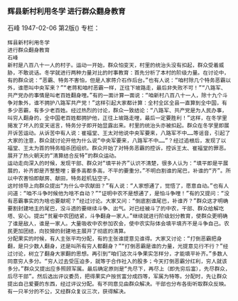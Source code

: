 ### 辉县新村利用冬学  进行群众翻身教育
石峰
1947-02-06
第2版()
专栏：

    辉县新村利用冬学
    进行群众翻身教育 
    石峰
    新村是八百八十一人的村子。运动一开始，群众怕变天，村里的统治头没有扣起，群众受着威胁，不敢说话。冬学就进行两种力量对比的时事教育：首先分析了本村的阶级力量。在讨论中，有的群众说：“恶霸、特务不害怕，但是人家蒋介石作后台。”也有人说：“咱村除几个特务恶霸以外，谁愿叫中央军来？”“老蒋和咱村恶霸一样，正往下坡路走，最后非失败不可！”“八路军、共产党办的事情是叫老百姓翻身哩。”有的一面计算一面说：“咱新村八百八十一人，除十九个斗争对象外，谁不拥护八路军共产党！”这样引起大家都计算：全村全区全县一直算到全中国，有多少恶霸，有多少老百姓。经过热烈的讨论，群众一致结论：“八路军、共产党是为人民办事，叫穷人翻身的，全中国老百姓都拥护他，正往上坡路走哩，最后一定要胜利！”这样，在冬学里揭发了坏人的变天谣言，特务分子即开始显露出来。村里的统治头亦被扣起。群众在冬学里即展开诉苦运动。从诉苦中有人说：崔福堂、王太对他说中央军要来，八路军不中……等谣音，引起了大家的注意，群众就讨论开他为什么说“中央军要来，八路军不中……”？经过追根后，发现了以福堂、王太为首的特务暗杀团组织。群众开始了对特务恶霸的控诉，控诉王太、崔福堂的罪恶。展开了热火朝天的“清算结合反特”的群众运动。
    运动走向深入的时候，发现干部、群众对“填平补齐”认识不清楚，很多人认为：“填平即是平展展的，补齐即是齐整整哩；要多高都多高，不平的要重分。”不明白割谁的尾巴，补谁的“齐”。所以中农害怕即献房、献田，特务趁机钻空子。
    这时领导上向群众提出“为什么中农献田？”有人说：“人家想通了，觉悟了，愿意自动。”也有人问道：“咱不斗争时候他为啥不自动？”“证明中农不是想通了，是怕斗争哩！”有的又提问：“没有恶霸事实的为啥也要献呢？”经过讨论。大家又问：“倒底割谁尾巴，补谁齐？”群众这才明确要割封建地主的尾巴，没斗透的要继续斗争、出气。对已经被斗了的中农，干部、群众给解圪塔、安心。提出“贫雇中农团结紧，斗争翻身一家人。”继续就进行阶级划分教育，使群众更明确了谁是敌人，谁是一家人。大量吸收中农参加农会，使中农实际体会填平填齐不是斗争自己。农民更加团结，向狡猾的封建地主展开了彻底的清算。
    分配果实的时候，有人主张平均分配，有的主张谁提意见谁得。大家又讨论：“打倒恶霸把身翻，是只少数人翻身，还是叫所有穷人都翻身？”“打倒恶霸是谁的力量，光提意见行不行？”经过讨论，树立了翻身大家翻的思想。再引到“咱们这次斗争果实怎样分，才能填平补齐。”多数人同意穷人多分。“穷人过去受压迫多，就等于合作社入的股多；今天打倒恶霸分红利，穷人就该多分。”群众又提出应多照顾军属。最后确定原则是“先尽下，再尽上（即先穷后富），先尽群众，后尽干部”。然后选出评议委员，把得果实户按贫富分成四等，军属为特等。分配时，先让群众提出自己爱要的东西，经过评议分配。有不同意见由群众解决。干部也分布各街听取群众反映。有一只羊分的不公，又经群众复议三次，获得解决。

